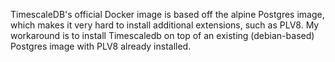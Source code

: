TimescaleDB's official Docker image is based off the alpine Postgres image,
which makes it very hard to install additional extensions, such as PLV8. My
workaround is to install Timescaledb on top of an existing (debian-based)
Postgres image with PLV8 already installed.
